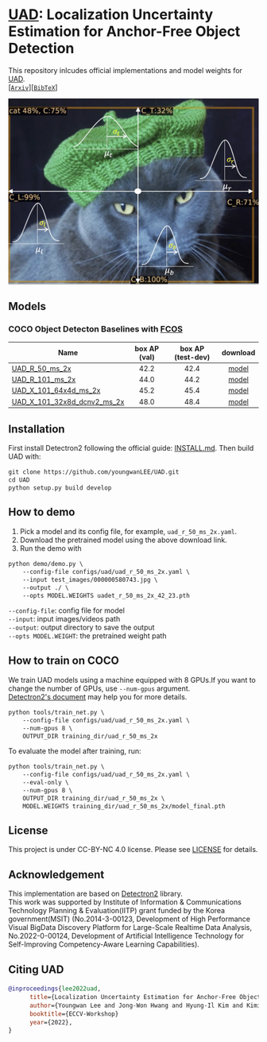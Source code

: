 # [UAD](https://arxiv.org/pdf/2006.15607.pdf): Localization Uncertainty Estimation for Anchor-Free Object Detection

This repository inlcudes official implementations and model weights for [UAD](https://arxiv.org/pdf/2006.15607.pdf).  
[[`Arxiv`](https://arxiv.org/abs/2210.02077)][[`BibTeX`](#CitingUAD)]
 

![DiT samples](assets/gaussian.jpg)

## Models
### COCO Object Detecton Baselines with [FCOS](https://arxiv.org/abs/1904.01355)
Name | box AP (val) | box AP (test-dev) | download
--- |:---:|:---:|:---:
[UAD_R_50_ms_2x](configs/uad/uad_r_50_ms_2x.yaml) | 42.2 | 42.4 | [model](https://www.dropbox.com/scl/fi/jy28akq12z61sj94lie8z/uadet_r_50_ms_2x_42_23.pth?rlkey=j5s80y32z2qad6uoaq59cb2rb&dl=0)
[UAD_R_101_ms_2x](configs/uad/uad_r_101_ms_2x.yaml) | 44.0 | 44.2 | [model](https://www.dropbox.com/scl/fi/pwklc9f76qq3dehl7wxka/uadet_r_101_ms_2x_44_00.pth?rlkey=hohruu798fcz1p76ozrxols2k&dl=0)
[UAD_X_101_64x4d_ms_2x](configs/uad/uad_x_101_64x4d_ms_2x.yaml) | 45.2 | 45.4 | [model](https://www.dropbox.com/scl/fi/gf69r15u2bwfcku0cvnv0/uadet_x_101_64x4d_ms_2x.pth?rlkey=owcth36pf50wkclvh1uwj7fu4&dl=0)
[UAD_X_101_32x8d_dcnv2_ms_2x](configs/uad/uad_x_101_32x8d_dcn_ms_2x.yaml) | 48.0 | 48.4 | [model](https://www.dropbox.com/scl/fi/k436lfv0gvtkeh0qnx8uo/uadet_x_101_32x8d_dcn_ms_2x.pth?rlkey=ogn5r9zneng11c4uob69d4buo&dl=0)




## Installation

First install Detectron2 following the official guide: [INSTALL.md](https://github.com/facebookresearch/detectron2/blob/master/INSTALL.md). Then build UAD with:
```
git clone https://github.com/youngwanLEE/UAD.git
cd UAD
python setup.py build develop
```


## How to demo


1. Pick a model and its config file, for example, `uad_r_50_ms_2x.yaml`.
2. Download the pretrained model using the above download link.
3. Run the demo with

```
python demo/demo.py \
    --config-file configs/uad/uad_r_50_ms_2x.yaml \
    --input test_images/000000580743.jpg \
    --output ./ \
    --opts MODEL.WEIGHTS uadet_r_50_ms_2x_42_23.pth
```  

`--config-file`: config file for model  
`--input`: input images/videos path  
`--output`: output directory to save the output  
`--opts MODEL.WEIGHT`: the pretrained weight path  



## How to train on COCO

We train UAD models using a machine equipped with 8 GPUs.If you want to change the number of GPUs, use `--num-gpus` argument.  
[Detectron2's document](https://detectron2.readthedocs.io/en/latest/tutorials/getting_started.html) may help you for more details.


```
python tools/train_net.py \
    --config-file configs/uad/uad_r_50_ms_2x.yaml \
    --num-gpus 8 \
    OUTPUT_DIR training_dir/uad_r_50_ms_2x
```


To evaluate the model after training, run:

```
python tools/train_net.py \
    --config-file configs/uad/uad_r_50_ms_2x.yaml \
    --eval-only \
    --num-gpus 8 \
    OUTPUT_DIR training_dir/uad_r_50_ms_2x \
    MODEL.WEIGHTS training_dir/uad_r_50_ms_2x/model_final.pth
```


## License
This project is under CC-BY-NC 4.0 license. Please see [LICENSE](LICENSE) for details.


## Acknowledgement
This implementation are based on [Detectron2](https://github.com/facebookresearch/detectron2) library.  
This work was supported by Institute of Information & Communications Technology Planning & Evaluation(IITP) grant funded by the Korea government(MSIT) (No.2014-3-00123, Development of High Performance Visual BigData Discovery Platform for Large-Scale Realtime Data Analysis, No.2022-0-00124, Development of Artificial Intelligence Technology for Self-Improving Competency-Aware Learning Capabilities).

## <a name="CitingUAD"></a>Citing UAD

```BibTeX
@inproceedings{lee2022uad,
      title={Localization Uncertainty Estimation for Anchor-Free Object Detection}, 
      author={Youngwan Lee and Jong-Won Hwang and Hyung-Il Kim and Kimin Yun and Yongjin Kown and Sung Ju Hwang},
      booktitle={ECCV-Workshop}
      year={2022},
}
```
